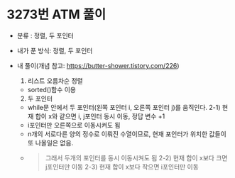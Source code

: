 # 3273번 ATM 풀이

* 분류 : 정렬, 두 포인터

- 내가 푼 방식: 정렬, 두 포인터

- 내 풀이(개념 참고: https://butter-shower.tistory.com/226)
	1) 리스트 오름차순 정렬
	- sorted()함수 이용
	2) 두 포인터
	- while문 안에서 두 포인터(왼쪽 포인터 i, 오른쪽 포인터 j)를 움직인다.
	2-1) 현재 합이 x와 같으면 i, j포인터 동시 이동, 정답 변수 +1
	- i포인터만 오른쪽으로 이동시켜도 됨
	- n개의 서로다른 양의 정수로 이뤄진 수열이므로, 현재 포인터가 위치한 값들이 또 나올일은 없음. 
	- > 그래서 두개의 포인터를 동시 이동시켜도 됨
	2-2) 현재 합이 x보다 크면 j포인터만 이동
	2-3) 현재 합이 x보다 작으면 i포인터만 이동
